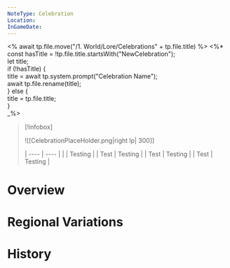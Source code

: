 ```yaml
---
NoteType: Celebration
Location: 
InGameDate:
---
```

<% await tp.file.move("/1. World/Lore/Celebrations" + tp.file.title) %>
<%*  
const hasTitle = !tp.file.title.startsWith("NewCelebration");  
let title;  
if (!hasTitle) {  
title = await tp.system.prompt("Celebration Name");  
await tp.file.rename(title);  
} else {  
title = tp.file.title;  
}  
_%>

> [!infobox]
> 
> ![[CelebrationPlaceHolder.png|right lp| 300]]
> 
> | ---- | ---- |
> |  | Testing |
> | Test | Testing |
> | Test | Testing |
> | Test | Testing |

# Overview

# Regional Variations

# History

 
